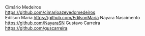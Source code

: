 Cimário Medeiros  
https://github.com/cimarioazevedomedeiros  
Edilson Maria
https://github.com/EdilsonMaria
Nayara Nascimento
https://github.com/NayaraSN 
 Gustavo Carreira  
 https://github.com/guscarreira
